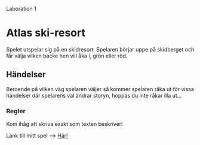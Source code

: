 Laboration 1

# Atlas ski-resort

Spelet utspelar sig på en skidresort. Spelaren börjar uppe på skidberget och får välja vilken backe hen vill åka i, grön eller röd.

## Händelser

Beroende på vilken väg spelaren väljer så kommer spelaren råka ut för vissa händelser där spelarens val ändrar storyn, hoppas du inte råkar illa ut...


### Regler
Kom ihåg att skriva exakt som texten beskriver!


Länk till mitt spel --> [Här!](https://mikaelaand.github.io/Laboration-1/)
